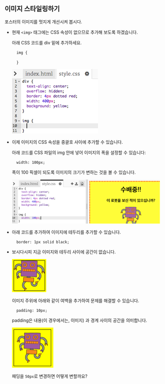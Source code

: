 ## 이미지 스타일링하기

포스터의 이미지를 멋지게 개선시켜 봅시다.

+ 현재 `<img>` 태그에는 CSS 속성이 없으므로 추가해 보도록 하겠습니다.
    
    아래 CSS 코드를 div 밑에 추가하세요.
    
        img {
        
        }
        
    
    ![스크린샷](images/wanted-img-css.png)

+ 이제 이미지의 CSS 속성을 중괄호 사이에 추가할 수 있습니다.
    
    아래 코드를 CSS 파일의 img 안에 넣어 이미지의 폭을 설정할 수 있습니다:
    
        width: 100px;
        
    
    폭이 100 픽셀이 되도록 이미지의 크기가 변하는 것을 볼 수 있습니다.
    
    ![스크린샷](images/wanted-img-width.png)

+ 아래 코드를 추가하여 이미지에 테두리를 추가할 수 있습니다. 
    
        border: 1px solid black;
        

+ 보시다시피 지금 이미지와 테두리 사이에 공간이 없습니다.
    
    ![스크린샷](images/wanted-img-border.png)
    
    이미지 주위에 아래와 같이 여백을 추가하여 문제를 해결할 수 있습니다. 
    
        padding: 10px;
        
    
    padding은 내용(이 경우에서는, 이미지) 과 경계 사이의 공간을 의미합니다.
    
    ![스크린샷](images/wanted-img-padding.png)
    
    패딩을 `50px`로 변경하면 어떻게 변할까요?